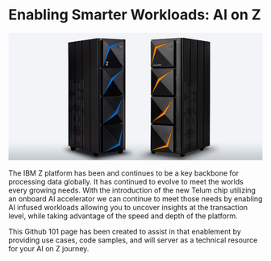 # Enabling Smarter Workloads: AI on Z
![This is an image](blog-zandlinuxone.jpg)

The IBM Z platform has been and continues to be a key backbone for processing data globally. 
It has continued to evolve to meet the worlds every growing needs. With the introduction of the new Telum chip utilizing an onboard
AI accelerator we can continue to meet those needs by enabling AI infused workloads allowing you to uncover insights at the transaction level, while taking advantage of the speed and depth of the platform. 

This Github 101 page has been created to assist in that enablement by providing use cases, code samples, and will server as a technical resource for your AI on Z journey.